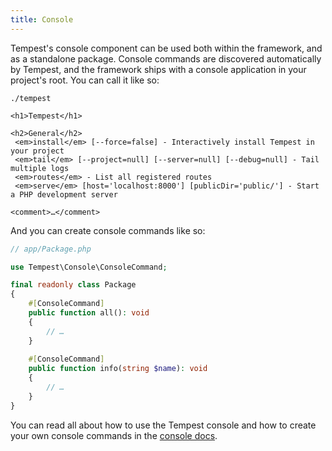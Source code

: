```yaml
---
title: Console
---
```


Tempest's console component can be used both within the framework, and as a standalone package. Console commands are discovered automatically by Tempest, and the framework ships with a console application in your project's root. You can call it like so:

```console
./tempest

<h1>Tempest</h1> 

<h2>General</h2> 
 <em>install</em> [--force=false] - Interactively install Tempest in your project
 <em>tail</em> [--project=null] [--server=null] [--debug=null] - Tail multiple logs
 <em>routes</em> - List all registered routes
 <em>serve</em> [host='localhost:8000'] [publicDir='public/'] - Start a PHP development server

<comment>…</comment>
```

And you can create console commands like so:

```php
// app/Package.php

use Tempest\Console\ConsoleCommand;

final readonly class Package
{
    #[ConsoleCommand]
    public function all(): void 
    {
        // …
    }
    
    #[ConsoleCommand]
    public function info(string $name): void 
    {
        // …
    }
}
```

You can read all about how to use the Tempest console and how to create your own console commands in the [console docs](/docs/console/01-getting-started).